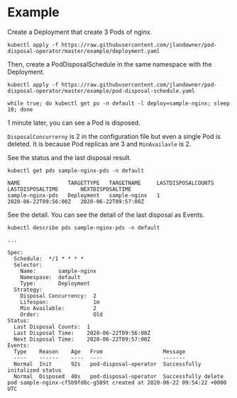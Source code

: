 # Example

Create a Deployment that create 3 Pods of nginx.

```shell
kubectl apply -f https://raw.githubusercontent.com/jlandowner/pod-disposal-operator/master/example/deployment.yaml
```

Then, create a PodDisposalSchedule in the same namespace with the Deployment.

```shell
kubectl apply -f https://raw.githubusercontent.com/jlandowner/pod-disposal-operator/master/example/pod-disposal-schedule.yaml
```

```shell
while true; do kubectl get po -n default -l deploy=sample-nginx; sleep 10; done
```

1 minute later, you can see a Pod is disposed.

`DisposalConcurrerny` is 2 in the configuration file but even a single Pod is deleted.
It is because Pod replicas are 3 and `MinAvailavle` is 2.

See the status and the last disposal result.

```shell
kubectl get pds sample-nginx-pds -n default
```

```
NAME               TARGETTYPE   TARGETNAME     LASTDISPOSALCOUNTS   LASTDISPOSALTIME       NEXTDISPOSALTIME
sample-nginx-pds   Deployment   sample-nginx   1                    2020-06-22T09:56:00Z   2020-06-22T09:57:00Z
```

See the detail. You can see the detail of the last disposal as Events.

```shell
kubectl describe pds sample-nginx-pds -n default
```

```
...

Spec:
  Schedule:  */1 * * * *
  Selector:
    Name:       sample-nginx
    Namespase:  default
    Type:       Deployment
  Strategy:
    Disposal Concurrency:  2
    Lifespan:              1m
    Min Available:         2
    Order:                 Old
Status:
  Last Disposal Counts:  1
  Last Disposal Time:    2020-06-22T09:56:00Z
  Next Disposal Time:    2020-06-22T09:57:00Z
Events:
  Type    Reason    Age   From                   Message
  ----    ------    ----  ----                   -------
  Normal  Init      92s   pod-disposal-operator  Successfully initalized status
  Normal  Disposed  40s   pod-disposal-operator  Successfully delete pod sample-nginx-cf5b9fd8c-g589t created at 2020-06-22 09:54:22 +0000 UTC

```
